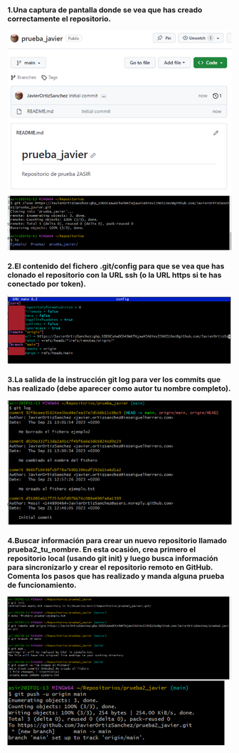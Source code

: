 ###  1.Una captura de pantalla donde se vea que has creado correctamente el repositorio.
![](img/1.png)
![](img/2.PNG)
### 2.El contenido del fichero .git/config para que se vea que has clonado el repositorio con la URL ssh (o la URL https si te has conectado por token).
![](img/gitconfig.PNG)
### 3.La salida de la instrucción git log para ver los commits que has realizado (debe aparecer como autor tu nombre completo).
![](img/gitlog.PNG)
### 4.Buscar información para crear un nuevo repositorio llamado prueba2_tu_nombre. En esta ocasión, crea primero el repositorio local (usando git init) y luego busca información para sincronizarlo y crear el repositorio remoto en GitHub. Comenta los pasos que has realizado y manda alguna prueba de funcionamiento.
![](img/41.PNG)
![](img/42.PNG)